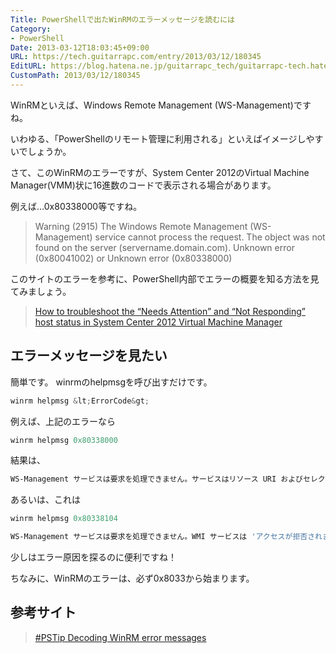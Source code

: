 ```yaml
---
Title: PowerShellで出たWinRMのエラーメッセージを読むには
Category:
- PowerShell
Date: 2013-03-12T18:03:45+09:00
URL: https://tech.guitarrapc.com/entry/2013/03/12/180345
EditURL: https://blog.hatena.ne.jp/guitarrapc_tech/guitarrapc-tech.hatenablog.com/atom/entry/11696248318757675542
CustomPath: 2013/03/12/180345
---
```


WinRMといえば、Windows Remote Management (WS-Management)ですね。

いわゆる、「PowerShellのリモート管理に利用される」といえばイメージしやすいでしょうか。

さて、このWinRMのエラーですが、System Center 2012のVirtual Machine Manager(VMM)状に16進数のコードで表示される場合があります。

例えば…0x80338000等ですね。
<blockquote>Warning (2915)
 The Windows Remote Management (WS-Management) service cannot process the request. The object was not found on the server (servername.domain.com).
 Unknown error (0x80041002) or Unknown error (0x80338000)</blockquote>

このサイトのエラーを参考に、PowerShell内部でエラーの概要を知る方法を見てみましょう。
<blockquote><a href="http://www.teachnovice.com/1219/troubleshoot-attention-responding-virtual-machine-manager" target="_blank">How to troubleshoot the “Needs Attention” and “Not Responding” host status in System Center 2012 Virtual Machine Manager</a></blockquote>



## エラーメッセージを見たい

簡単です。
winrmのhelpmsgを呼び出すだけです。
```ps1
winrm helpmsg &lt;ErrorCode&gt;
```


例えば、上記のエラーなら
```ps1
winrm helpmsg 0x80338000
```


結果は、
```ps1
WS-Management サービスは要求を処理できません。サービスはリソース URI およびセレクターによって識別されたリソースを見つけられません。
```



あるいは、これは
```ps1
winrm helpmsg 0x80338104
```


```ps1
WS-Management サービスは要求を処理できません。WMI サービスは 'アクセスが拒否されました' というエラーを返しました。
```


少しはエラー原因を探るのに便利ですね！

ちなみに、WinRMのエラーは、必ず0x8033から始まります。

## 参考サイト
<blockquote><a href="http://www.powershellmagazine.com/2013/03/06/pstip-decoding-winrm-error-messages/" target="_blank">#PSTip Decoding WinRM error messages</a></blockquote>
